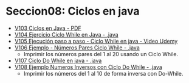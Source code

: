 # Seccion08: Ciclos en java
* [V103 Ciclos en Java - PDF](V103_Ciclos_en_Java/Docs/07-01-00-Ciclos-Java-UJ.pdf)
* [V104 Ejercicio Ciclo While en Java - .java](V104_Ejercicio_Ciclo_While_en_Java/src/CicloWhile.java)
* [V105 Ejecución paso a paso - Ciclo While en java - Video Udemy](https://www.udemy.com/course/universidad-java-especialista-en-java-desde-cero-a-master/learn/lecture/44838681#overview)
* [V106 Ejemplo - Números Pares Ciclo While - .java](V106_Ejemplo_Numeros_Pares_Ciclo_While/src/NumerosParesConWhile.java)
    - Imprimir los números pares del 1 al 20 usando un Ciclo While.
* [V107 Ciclo Do While en java - .java](V107_Ciclo_Do_While_en_Java/src/CicloDoWhile.java)
* [V108 Ejemplo Numeros Inversos con Ciclo Do While - .java](V108_Numeros_Inversos_con_Ciclo_Do_While/src/NumerosInversosConDoWhile.java)
    - Imprimir los números del 1 al 10 de forma inversa con Do-While.

